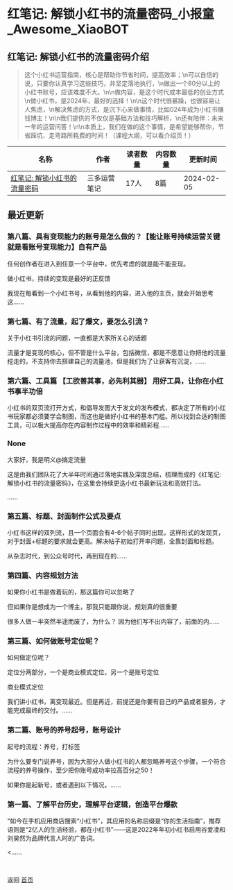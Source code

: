 # 红笔记: 解锁小红书的流量密码_小报童_Awesome_XiaoBOT

## 红笔记: 解锁小红书的流量密码介绍
> 这个小红书运营指南，核心是帮助你节省时间，提高效率；\n可以自信的说，只要你认真学习这些技巧，并坚定落地执行，\n做出一个80分以上的小红书账号，应该难度不大。\n\n做内容，是这个时代成本最低的创业方式\n做小红书，是2024年，最好的选择！\n\n这个时代很暴躁，也很容易让人焦虑，\n解决焦虑的方式，是沉下心来做事情，比如024年成为小红书赚钱博主！\n\n我们提供的不仅仅是基础方法和技巧解析，\n还有陪伴：未来一年的运营问答！\n\n本质上，我们在做的这个事情，是希望能够帮你，节省踩坑、走弯路所耗费的时间！（课程大纲，可以看介绍页！）  
  


|名称|作者|读者数量|内容数量|更新时间|
|---|---|---|---|---|
|[红笔记: 解锁小红书的流量密码](https://xiaobot.net/p/gdll666?refer=9c3f1c95-a052-465a-9902-f6d75080262a)|三多运营笔记|17人|8篇|2024-02-05|

## 最近更新
### 第八篇、具有变现能力的账号是怎么做的？【能让账号持续运营关键就是看账号变现能力】自有产品

任何创作者在进入到任意一个平台中，优先考虑的就是能不能变现。

做小红书，持续的变现是最好的正反馈

我现在每看到一个小红书号，从看到他的内容，进入他的主页，就会开始思考这......

### 第七篇、有了流量，起了爆文，要怎么引流？

关于小红书引流的问题，一直都是大家所关心的话题

流量才是变现的核心，但不管是什么平台，包括微信，都是不愿意让你把他的流量挖走的，不支持你去搭建自己的流量池，但是我们为了让获客有沉淀，......

### 第六篇、工具篇 【工欲善其事，必先利其器】 用好工具，让你在小红书事半功倍

小红书的双页流打开方式，和倡导发图大于发文的发布模式，都决定了所有的小红书玩家都必须要学会制图，而这也是做好小红书的基本门槛。所以找到合适的制图工具，可以极大提高你在内容制作过程中的效率和精彩程......

### None

大家好，我是明义@搞定流量

这是由我们团队花了大半年时间通过落地实践及深度总结，梳理而成的《红笔记: 解锁小红书的流量密码》，在这里会持续更迭小红书最新玩法和高效打法。

......

### 第五篇、标题、封面制作公式及要点

小红书这样的双列流，且一个页面会有4-6个帖子同时出现，这样形式的发现页，对于封面+标题的要求就会更高。解决帖子初始打开率问题，全靠封面和标题。

从杂志时代，到公众号时代，再到现在的......

### 第四篇、内容规划方法

如果你小红书是做着玩的，那这篇你可以忽略了

但如果你是想成为一个博主，那我只能跟你说，规划真的很重要

很多人做一半突然半途而废了，为什么？ 因为他们写不出内容了，前面的内......

### 第三篇、如何做账号定位呢？

如何做定位呢？

定位分两部分，一个是商业模式定位，另一个是账号定位

商业模式定位

我们讲小红书，离变现最近。但是再近，前提还是你要有自己的产品或者服务，才能完成最终的交付。......

### 第二篇、账号的养号起号，账号设计

起号的流程：养号，打标签

为什么要专门说养号，因为大部分人做小红书的人都忽略养号这个步骤，一个符合流程的养号操作，至少把你账号成功率拉高百分之50！

如果你是起新号，或者遇到以下情况，......

### 第一篇、了解平台历史，理解平台逻辑，创造平台爆款

“如今在手机应用商店搜索“小红书”，其应用的名称后缀是“你的生活指南”，推荐语则是“2亿人的生活经验，都在小红书”——这是2022年年初小红书启用谷爱凌和刘昊然为品牌代言人时的广告词。

<......


<a href="https://github.com/Reno9527/awesome-xiaobot" style="color: white; text-decoration: none;">awesome-xiaobot</a>

返回 [首页](../README.md)

